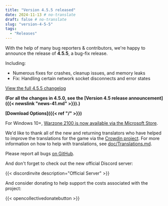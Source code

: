 ```yaml
---
title: "Version 4.5.5 released"
date: 2024-11-13 # no-translate
draft: false # no-translate
slug: "version-4-5-5"
tags:
  - "Releases"
---
```


With the help of many bug reporters & contributors, we're happy to announce the release of **4.5.5**, a bug-fix release.

Including:
- Numerous fixes for crashes, cleanup issues, and memory leaks
- Fix: Handling certain network socket disconnects and error states

[View the full 4.5.5 changelog](https://github.com/Warzone2100/warzone2100/raw/4.5.5/ChangeLog)

**(For all the changes in 4.5.0, see the [Version 4.5 release announcement]({{< newslink "news-41.md" >}}).)**

**[Download Options]({{< ref "/" >}})**

For Windows 10+, [Warzone 2100 is now available via the Microsoft Store](https://apps.microsoft.com/detail/9mw0z4mpcs8c).

We'd like to thank all of the new and returning translators who have helped to improve the translations for the game via the [Crowdin project](https://crowdin.com/project/warzone2100). For more information on how to help with translations, see [doc/Translations.md](https://github.com/Warzone2100/warzone2100/blob/master/doc/Translations.md#how-do-i-help-translate).

Please report all bugs [on GitHub](https://github.com/Warzone2100/warzone2100/issues).

And don't forget to check out the new official Discord server:

{{< discordinvite description="Official Server" >}}

And consider donating to help support the costs associated with the project:

{{< opencollectivedonatebutton >}}
